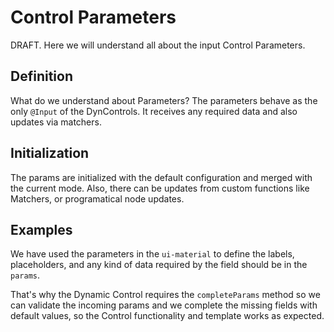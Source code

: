 # Control Parameters

DRAFT. Here we will understand all about the input Control Parameters.

## Definition

What do we understand about Parameters?
The parameters behave as the only `@Input` of the DynControls.
It receives any required data and also updates via matchers.

## Initialization

The params are initialized with the default configuration and merged with the current mode.
Also, there can be updates from custom functions like Matchers, or programatical node updates.

## Examples

We have used the parameters in the `ui-material` to define the labels, placeholders,
and any kind of data required by the field should be in the `params`.

That's why the Dynamic Control requires the `completeParams` method so we can validate
the incoming params and we complete the missing fields with default values,
so the Control functionality and template works as expected.
